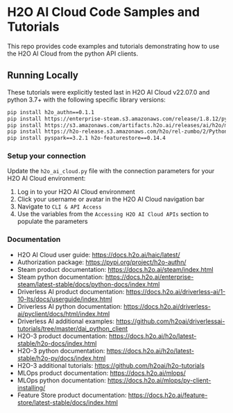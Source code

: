 # H2O AI Cloud Code Samples and Tutorials

This repo provides code examples and tutorials demonstrating how to use the H2O AI Cloud from the python API clients.

## Running Locally

These tutorials were explicitly tested last in H2O AI Cloud v22.07.0 and python 3.7+ with the following specific library versions:

```bash
pip install h2o_authn==0.1.1
pip install https://enterprise-steam.s3.amazonaws.com/release/1.8.12/python/h2osteam-1.8.12-py2.py3-none-any.whl
pip install https://s3.amazonaws.com/artifacts.h2o.ai/releases/ai/h2o/mlops/rel-0.56.1/2/h2o_mlops_client-0.56.1%2Bdd66f93.rel0.56.1.2-py2.py3-none-any.whl
pip install https://h2o-release.s3.amazonaws.com/h2o/rel-zumbo/2/Python/h2o-3.36.1.2-py2.py3-none-any.whl
pip install pyspark==3.2.1 h2o-featurestore==0.14.4

```
### Setup your connection

Update the `h2o_ai_cloud.py` file with the connection parameters for your H2O AI Cloud environment:

1. Log in to your H2O AI Cloud environment
1. Click your username or avatar in the H2O AI Cloud navigation bar
1. Navigate to `CLI & API Access`
1. Use the variables from the `Accessing H2O AI Cloud APIs` section to populate the parameters


### Documentation

* H2O AI Cloud user guide: https://docs.h2o.ai/haic/latest/
* Authorization package: https://pypi.org/project/h2o-authn/
* Steam product documentation: https://docs.h2o.ai/steam/index.html
* Steam python documentation: https://docs.h2o.ai/enterprise-steam/latest-stable/docs/python-docs/index.html
* Driverless AI product documentation: https://docs.h2o.ai/driverless-ai/1-10-lts/docs/userguide/index.html
* Driverless AI python documentation: https://docs.h2o.ai/driverless-ai/pyclient/docs/html/index.html
* Driverless AI additional examples: https://github.com/h2oai/driverlessai-tutorials/tree/master/dai_python_client
* H2O-3 product documentation: https://docs.h2o.ai/h2o/latest-stable/h2o-docs/index.html
* H2O-3 python documentation: https://docs.h2o.ai/h2o/latest-stable/h2o-py/docs/index.html
* H2O-3 additional tutorials: https://github.com/h2oai/h2o-tutorials
* MLOps product documentation: https://docs.h2o.ai/mlops/
* MLOps python documentation: https://docs.h2o.ai/mlops/py-client-installing/
* Feature Store product documentation: https://docs.h2o.ai/feature-store/latest-stable/docs/index.html

